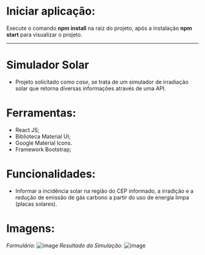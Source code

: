 # Iniciar aplicação:
Execute o comando **npm install** na raiz do projeto, após a instalação **npm start** para visualizar o projeto.
_________________________________________________________________________________________

# Simulador Solar
- Projeto solicitado como *case*, se trata de um simulador de irradiação solar que retorna diversas informações através de uma API.

# Ferramentas:
- React JS;
- Biblioteca Material UI;
- Google Material Icons.
- Framework Bootstrap;

# Funcionalidades:
- Informar a incidência solar na região do CEP informado, a irradição e a redução de emissão de gás carbono a partir do uso de energia limpa (placas solares).

# Imagens:
*Formulário:*
![image](https://user-images.githubusercontent.com/37859294/142087168-1c65e337-e0a4-42bf-ba22-1780eeb59514.png)
*Resultado da Simulação:*
![image](https://user-images.githubusercontent.com/37859294/142087598-fffbcf9e-5221-4429-9f2e-986f7d6425d8.png)
